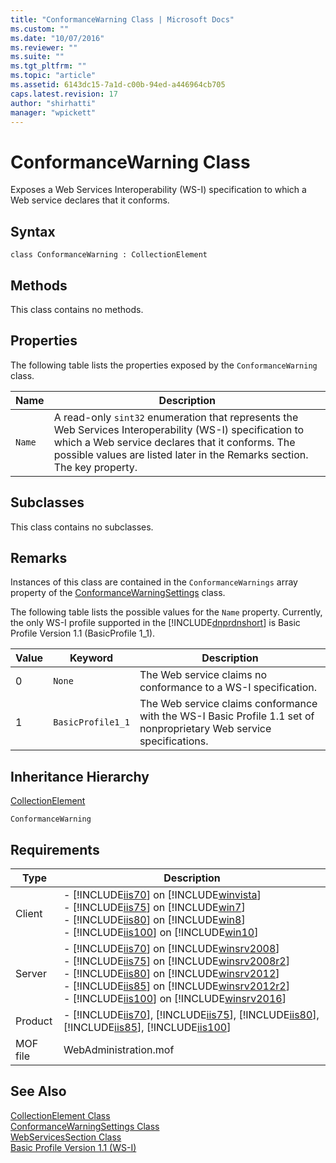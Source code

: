 ```yaml
---
title: "ConformanceWarning Class | Microsoft Docs"
ms.custom: ""
ms.date: "10/07/2016"
ms.reviewer: ""
ms.suite: ""
ms.tgt_pltfrm: ""
ms.topic: "article"
ms.assetid: 6143dc15-7a1d-c00b-94ed-a446964cb705
caps.latest.revision: 17
author: "shirhatti"
manager: "wpickett"
---
```

# ConformanceWarning Class
Exposes a Web Services Interoperability (WS-I) specification to which a Web service declares that it conforms.  
  
## Syntax  
  
```vbs  
class ConformanceWarning : CollectionElement  
```  
  
## Methods  
 This class contains no methods.  
  
## Properties  
 The following table lists the properties exposed by the `ConformanceWarning` class.  
  
|Name|Description|  
|----------|-----------------|  
|`Name`|A read-only `sint32` enumeration that represents the Web Services Interoperability (WS-I) specification to which a Web service declares that it conforms. The possible values are listed later in the Remarks section. The key property.|  
  
## Subclasses  
 This class contains no subclasses.  
  
## Remarks  
 Instances of this class are contained in the `ConformanceWarnings` array property of the [ConformanceWarningSettings](../../reference/admin/conformancewarningsettings-class.md) class.  
  
 The following table lists the possible values for the `Name` property. Currently, the only WS-I profile supported in the [!INCLUDE[dnprdnshort](../../reference/admin/includes/dnprdnshort-md.md)] is Basic Profile Version 1.1 (BasicProfile 1_1).  
  
|Value|Keyword|Description|  
|-----------|-------------|-----------------|  
|0|`None`|The Web service claims no conformance to a WS-I specification.|  
|1|`BasicProfile1_1`|The Web service claims conformance with the WS-I Basic Profile 1.1 set of nonproprietary Web service specifications.|  
  
## Inheritance Hierarchy  
 [CollectionElement](../../reference/admin/collectionelement-class.md)  
  
 `ConformanceWarning`  
  
## Requirements  
  
|Type|Description|  
|----------|-----------------|  
|Client|-   [!INCLUDE[iis70](../../reference/admin/includes/iis70-md.md)] on [!INCLUDE[winvista](../../reference/admin/includes/winvista-md.md)]<br />-   [!INCLUDE[iis75](../../reference/admin/includes/iis75-md.md)] on [!INCLUDE[win7](../../reference/admin/includes/win7-md.md)]<br />-   [!INCLUDE[iis80](../../reference/admin/includes/iis80-md.md)] on [!INCLUDE[win8](../../reference/admin/includes/win8-md.md)]<br />-   [!INCLUDE[iis100](../../reference/admin/includes/iis100-md.md)] on [!INCLUDE[win10](../../reference/admin/includes/win10-md.md)]|  
|Server|-   [!INCLUDE[iis70](../../reference/admin/includes/iis70-md.md)] on [!INCLUDE[winsrv2008](../../reference/admin/includes/winsrv2008-md.md)]<br />-   [!INCLUDE[iis75](../../reference/admin/includes/iis75-md.md)] on [!INCLUDE[winsrv2008r2](../../reference/admin/includes/winsrv2008r2-md.md)]<br />-   [!INCLUDE[iis80](../../reference/admin/includes/iis80-md.md)] on [!INCLUDE[winsrv2012](../../reference/admin/includes/winsrv2012-md.md)]<br />-   [!INCLUDE[iis85](../../reference/admin/includes/iis85-md.md)] on [!INCLUDE[winsrv2012r2](../../reference/admin/includes/winsrv2012r2-md.md)]<br />-   [!INCLUDE[iis100](../../reference/admin/includes/iis100-md.md)] on [!INCLUDE[winsrv2016](../../reference/admin/includes/winsrv2016-md.md)]|  
|Product|-   [!INCLUDE[iis70](../../reference/admin/includes/iis70-md.md)], [!INCLUDE[iis75](../../reference/admin/includes/iis75-md.md)], [!INCLUDE[iis80](../../reference/admin/includes/iis80-md.md)], [!INCLUDE[iis85](../../reference/admin/includes/iis85-md.md)], [!INCLUDE[iis100](../../reference/admin/includes/iis100-md.md)]|  
|MOF file|WebAdministration.mof|  
  
## See Also  
 [CollectionElement Class](../../reference/admin/collectionelement-class.md)   
 [ConformanceWarningSettings Class](../../reference/admin/conformancewarningsettings-class.md)   
 [WebServicesSection Class](../../reference/admin/webservicessection-class.md)   
 [Basic Profile Version 1.1 (WS-I)](http://go.microsoft.com/fwlink/?LinkId=69313)